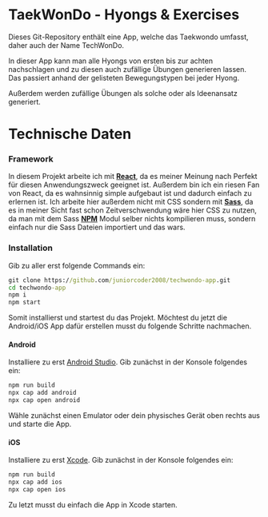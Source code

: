 # TaekWonDo - Hyongs & Exercises
Dieses Git-Repository enthält eine App, welche das Taekwondo umfasst, daher auch der Name TechWonDo.

In dieser App kann man alle Hyongs von ersten bis zur achten nachschlagen und zu diesen auch zufällige Übungen generieren lassen. Das passiert anhand der gelisteten Bewegungstypen bei jeder Hyong.

Außerdem werden zufällige Übungen als solche oder als Ideenansatz generiert.


# Technische Daten
### Framework
In diesem Projekt arbeite ich mit __[React](https://reactjs.org/)__, da es meiner Meinung nach Perfekt für diesen Anwendungszweck geeignet ist. Außerdem bin ich ein riesen Fan von React, da es wahnsinnig simple aufgebaut ist und dadurch einfach zu erlernen ist.
Ich arbeite hier außerdem nicht mit CSS sondern mit __[Sass](https://sass-lang.com/)__, da es in meiner Sicht fast schon Zeitverschwendung wäre hier CSS zu nutzen, da man mit dem Sass __[NPM](https://www.npmjs.com/)__ Modul selber nichts kompilieren muss, sondern einfach nur die Sass Dateien importiert und das wars.

### Installation
Gib zu aller erst folgende Commands ein:
```cmd
git clone https://github.com/juniorcoder2008/techwondo-app.git
cd techwondo-app
npm i
npm start
```
Somit installierst und startest du das Projekt.
Möchtest du jetzt die Android/iOS App dafür erstellen musst du folgende Schritte nachmachen.

#### Android
Installiere zu erst [Android Studio](https://developer.android.com/studio?hl=de&gclid=CjwKCAiA6seQBhAfEiwAvPqu1-k-bqLjwtOXhSO8_pjaAhWZZiK3Y3WyN608uh6k9cqirCCLkmva9RoCDhIQAvD_BwE&gclsrc=aw.ds). Gib zunächst in der Konsole folgendes ein:
```cmd
npm run build
npx cap add android
npx cap open android
```
Wähle zunächst einen Emulator oder dein physisches Gerät oben rechts aus und starte die App.

#### iOS
Installiere zu erst [Xcode](https://apps.apple.com/de/app/xcode/id497799835?mt=12). Gib zunächst in der Konsole folgendes ein:
```cmd
npm run build
npx cap add ios
npx cap open ios
```
Zu letzt musst du einfach die App in Xcode starten.
